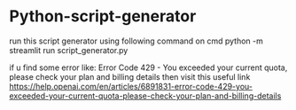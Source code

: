 # Python-script-generator

run this script generator using following command on cmd
python -m streamlit run script_generator.py

if u find some error like: Error Code 429 - You exceeded your current quota, please check your plan and billing details
then visit this useful link https://help.openai.com/en/articles/6891831-error-code-429-you-exceeded-your-current-quota-please-check-your-plan-and-billing-details
